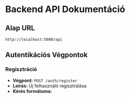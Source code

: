 # Backend API Dokumentáció

## Alap URL

`http://localhost:5000/api`

## Autentikációs Végpontok

### Regisztráció

- **Végpont:** `POST /auth/register`
- **Leírás:** Új felhasználó regisztrálása
- **Kérés formátuma:**
